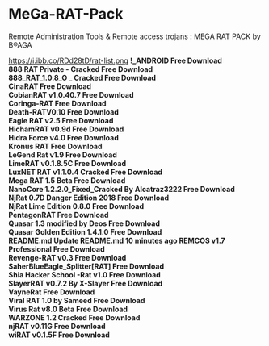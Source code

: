 # MeGa-RAT-Pack
Remote Administration Tools &amp; Remote access trojans : MEGA RAT PACK by B®AGA

https://i.ibb.co/RDd28tD/rat-list.png
<b>
!_ANDROID  Free Download <br>
888 RAT Private - Cracked  Free Download <br>
888_RAT_1.0.8_O _ Cracked  Free Download <br>
CinaRAT  Free Download <br>
CobianRAT v1.0.40.7  Free Download <br>
Coringa-RAT  Free Download <br>
Death-RATV0.10  Free Download <br>
Eagle RAT v2.5  Free Download <br>
HichamRAT v0.9d  Free Download <br>
Hidra Force v4.0  Free Download <br>
Kronus RAT  Free Download <br>
LeGend Rat v1.9  Free Download <br>
LimeRAT v0.1.8.5C  Free Download <br>
LuxNET RAT v1.1.0.4 Cracked  Free Download <br>
Mega RAT 1.5 Beta  Free Download <br>
NanoCore 1.2.2.0_Fixed_Cracked By Alcatraz3222  Free Download <br>
NjRat 0.7D Danger Edition 2018  Free Download <br>
NjRat Lime Edition 0.8.0  Free Download <br>
PentagonRAT  Free Download <br>
Quasar 1.3 modified by Deos  Free Download <br>
Quasar Golden Edition 1.4.1.0  Free Download <br>
README.md	Update README.md	10 minutes ago
REMCOS v1.7 Professional  Free Download <br>
Revenge-RAT v0.3  Free Download <br>
SaherBlueEagle_Splitter[RAT]  Free Download <br>
Shia Hacker School -Rat v1.0  Free Download <br>
SlayerRAT v0.7.2 By X-Slayer  Free Download <br>
VayneRat  Free Download <br>
Viral RAT 1.0 by Sameed  Free Download <br>
Virus Rat v8.0 Beta  Free Download <br>
WARZONE 1.2 Cracked  Free Download <br>
njRAT v0.11G  Free Download <br>
wiRAT v0.1.5F  Free Download <br>
</b>
